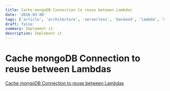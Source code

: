 ```yaml
---
title: Cache mongoDB Connection to reuse between Lambdas
date: '2016-03-08'
tags: ['article', 'architecture', 'serverless', 'backend', 'lambda', 'mongo']
draft: false
summary: Implement it
description: Implement it
---
```


# Cache mongoDB Connection to reuse between Lambdas

[Cache mongoDB Connection to reuse between Lambdas](https://medium.com/fotontech/node-js-serverless-aws-lambda-function-how-to-cache-mongodb-connection-and-reuse-it-between-6ec2fea0f465)